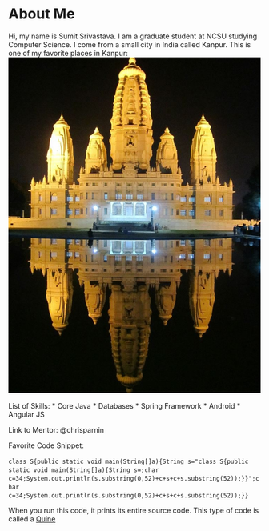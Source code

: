 # About Me

Hi, my name is Sumit Srivastava. I am a graduate student at NCSU studying Computer Science.
I come from a small city in India called Kanpur.
This is one of my favorite places in Kanpur: 
![JK Temple](kanpur.jpg)

List of Skills:
    * Core Java
    * Databases
    * Spring Framework
    * Android
    * Angular JS

Link to Mentor: @chrisparnin

Favorite Code Snippet: 

```class S{public static void main(String[]a){String s="class S{public static void main(String[]a){String s=;char c=34;System.out.println(s.substring(0,52)+c+s+c+s.substring(52));}}";char c=34;System.out.println(s.substring(0,52)+c+s+c+s.substring(52));}}```

When you run this code, it prints its entire source code. This type of code is called a [Quine](https://en.wikipedia.org/wiki/Quine_(computing))